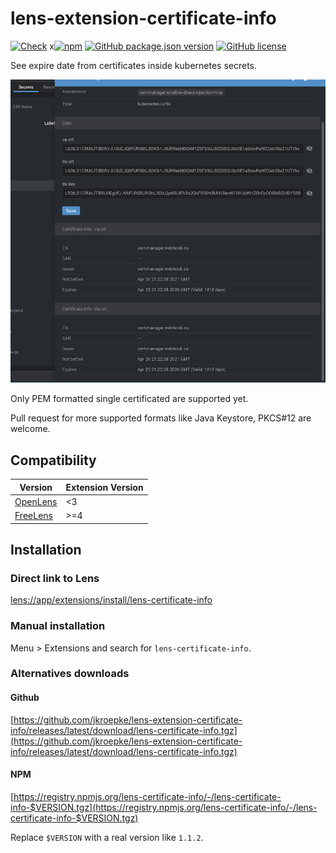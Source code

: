 # lens-extension-certificate-info

[![Check](https://github.com/jkroepke/lens-extension-certificate-info/actions/workflows/check.yaml/badge.svg)](https://github.com/jkroepke/lens-extension-certificate-info/actions/workflows/check.yaml)
x[![npm](https://img.shields.io/npm/dm/lens-certificate-info?logo=npm)](https://www.npmjs.com/package/lens-certificate-info)
[![GitHub package.json version](https://img.shields.io/github/package-json/v/jkroepke/lens-extension-certificate-info?logo=github)](https://www.npmjs.com/package/lens-certificate-info)
[![GitHub license](https://img.shields.io/github/license/adorsys/keycloak-config-cli)](https://github.com/adorsys/keycloak-config-cli/blob/main/LICENSE.txt)

See expire date from certificates inside kubernetes secrets.

![Certificate details in secrets overview](docs/secrets.png)

Only PEM formatted single certificated are supported yet.

Pull request for more supported formats like Java Keystore, PKCS#12 are welcome.

## Compatibility

| Version                                                | Extension Version |
|--------------------------------------------------------|-------------------|
| [OpenLens](https://github.com/MuhammedKalkan/OpenLens) | <3                |
| [FreeLens](https://github.com/freelensapp/freelens)    | >=4               |

## Installation

### Direct link to Lens

[lens://app/extensions/install/lens-certificate-info](lens://app/extensions/install/lens-certificate-info)

### Manual installation

Menu > Extensions and search for `lens-certificate-info`.

### Alternatives downloads

#### Github

[https://github.com/jkroepke/lens-extension-certificate-info/releases/latest/download/lens-certificate-info.tgz](https://github.com/jkroepke/lens-extension-certificate-info/releases/latest/download/lens-certificate-info.tgz)

#### NPM

[https://registry.npmjs.org/lens-certificate-info/-/lens-certificate-info-$VERSION.tgz](https://registry.npmjs.org/lens-certificate-info/-/lens-certificate-info-$VERSION.tgz)

Replace `$VERSION` with a real version like `1.1.2`.
